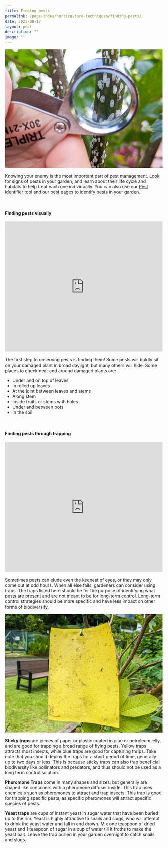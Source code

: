 ```yaml
---
title: Finding pests
permalink: /page-index/horticulture-techniques/finding-pests/
date: 2023-08-17
layout: post
description: ""
image: ""
---
```

<section>
	<img title="A gardener uses a magnifying glass to find scale insects along a stem. Photo by Jacqueline Chua." src="/images/Biodiversity/scaleinsects_pestid_jacquelinechua.jpg">
	<p>Knowing your enemy is the most important part of pest management. Look for signs of pests in your garden, and learn about their life cycle and habitats to help treat each one individually. You can also use our <a href="/digital-tools/pestid/">Pest identifier tool</a> and our <a href="/learn-more-about-gardening/plant-problems/pests/">pest pages</a> to identify pests in your garden.</p>
	<br>
</section>

<section>
	<h4>Finding pests visually</h4>
	<iframe width="100%" height="415" src="https://www.youtube.com/embed/tb0N7ffgwGs" title="YouTube video player" frameborder="0" allow="accelerometer; autoplay; clipboard-write; encrypted-media; gyroscope; picture-in-picture; web-share" allowfullscreen=""></iframe><br>
	<p>The first step to observing pests is finding them! Some pests will boldly sit on your damaged plant in broad daylight, but many others will hide. Some places to check near and around damaged plants are:</p>
	<ul>
		<li>Under and on top of leaves</li>
		<li>In rolled up leaves</li>
		<li>At the joint between leaves and stems</li>
		<li>Along stem</li>
		<li>Inside fruits or stems with holes</li>
		<li>Under and between pots</li>
		<li>In the soil</li>
	</ul>
	<br>
</section>

<section>
	<h4>Finding pests through trapping</h4>
	<iframe width="100%" height="415" src="https://www.youtube.com/embed/F0y1iznExy4" title="YouTube video player" frameborder="0" allow="accelerometer; autoplay; clipboard-write; encrypted-media; gyroscope; picture-in-picture; web-share" allowfullscreen=""></iframe><br>
	<p>Sometimes pests can elude even the keenest of eyes, or they may only come out at odd hours. When all else fails, gardeners can consider using traps. The traps listed here should be for the purpose of identifying what pests are present and are not meant to be for long-term control. Long-term control strategies should be more specific and have less impact on other forms of biodiversity.</p>
	<img title="Yellow sticky paper with insects stuck on the surface. Photo by Jacqueline Chua." src="/images/Horti%20techniques/yellowstickypaper_jacquelinechua.jpg">
	<p><b>Sticky traps</b> are pieces of paper or plastic coated in glue or petroleum jelly, and are good for trapping a broad range of flying pests. Yellow traps attracts most insects, while blue traps are good for capturing thrips. Take note that you should deploy the traps for a short period of time, generally up to two days or less. This is because sticky traps can also trap beneficial biodiversity like pollinators and predators, and thus should not be used as a long term control solution.</p>
	<p><b>Pheromone Traps</b> come in many shapes and sizes, but generally are shaped like containers with a pheromone diffuser inside. This trap uses chemicals such as pheromones to attract and trap insects. This trap is good for trapping specific pests, as specific pheromones will attract specific species of pests.</p>
	<p><b>Yeast traps</b> are cups of instant yeast in sugar water that have been buried up to the rim. Yeast is highly attractive to snails and slugs, who will attempt to drink the yeast water and fall in and drown. Mix one teaspoon of dried yeast and 1 teaspoon of sugar in a cup of water till it froths to make the yeast bait. Leave the trap buried in your garden overnight to catch snails and slugs.</p>
	<br>
</section>